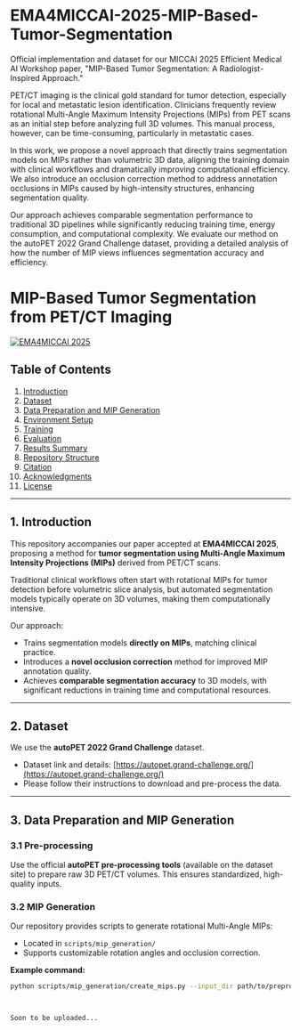 # EMA4MICCAI-2025-MIP-Based-Tumor-Segmentation
Official implementation and dataset for our MICCAI 2025 Efficient Medical AI Workshop paper, "MIP-Based Tumor Segmentation: A Radiologist-Inspired Approach."

PET/CT imaging is the clinical gold standard for tumor detection, especially for local and metastatic lesion identification. Clinicians frequently review rotational Multi-Angle Maximum Intensity Projections (MIPs) from PET scans as an initial step before analyzing full 3D volumes. This manual process, however, can be time-consuming, particularly in metastatic cases.

In this work, we propose a novel approach that directly trains segmentation models on MIPs rather than volumetric 3D data, aligning the training domain with clinical workflows and dramatically improving computational efficiency. We also introduce an occlusion correction method to address annotation occlusions in MIPs caused by high-intensity structures, enhancing segmentation quality.

Our approach achieves comparable segmentation performance to traditional 3D pipelines while significantly reducing training time, energy consumption, and computational complexity. We evaluate our method on the autoPET 2022 Grand Challenge dataset, providing a detailed analysis of how the number of MIP views influences segmentation accuracy and efficiency.

# MIP-Based Tumor Segmentation from PET/CT Imaging

[![EMA4MICCAI 2025](https://img.shields.io/badge/EMA4MICCAI-2025-blue.svg)](https://miccai.org)

## Table of Contents
1. [Introduction](#1-introduction)  
2. [Dataset](#2-dataset)  
3. [Data Preparation and MIP Generation](#3-data-preparation-and-mip-generation)  
4. [Environment Setup](#4-environment-setup)  
5. [Training](#5-training)  
6. [Evaluation](#6-evaluation)  
7. [Results Summary](#7-results-summary)  
8. [Repository Structure](#8-repository-structure)  
9. [Citation](#9-citation)  
10. [Acknowledgments](#10-acknowledgments)  
11. [License](#11-license)  

---

## 1. Introduction

This repository accompanies our paper accepted at **EMA4MICCAI 2025**, proposing a method for **tumor segmentation using Multi-Angle Maximum Intensity Projections (MIPs)** derived from PET/CT scans.

Traditional clinical workflows often start with rotational MIPs for tumor detection before volumetric slice analysis, but automated segmentation models typically operate on 3D volumes, making them computationally intensive.

Our approach:

- Trains segmentation models **directly on MIPs**, matching clinical practice.  
- Introduces a **novel occlusion correction** method for improved MIP annotation quality.  
- Achieves **comparable segmentation accuracy** to 3D models, with significant reductions in training time and computational resources.

---

## 2. Dataset

We use the **autoPET 2022 Grand Challenge** dataset.

- Dataset link and details: [https://autopet.grand-challenge.org/](https://autopet.grand-challenge.org/)  
- Please follow their instructions to download and pre-process the data.

---

## 3. Data Preparation and MIP Generation

### 3.1 Pre-processing

Use the official **autoPET pre-processing tools** (available on the dataset site) to prepare raw 3D PET/CT volumes. This ensures standardized, high-quality inputs.

### 3.2 MIP Generation

Our repository provides scripts to generate rotational Multi-Angle MIPs:

- Located in `scripts/mip_generation/`  
- Supports customizable rotation angles and occlusion correction.

**Example command:**

```bash
python scripts/mip_generation/create_mips.py --input_dir path/to/preprocessed_data --output_dir path/to/mip_output --angles 48



Soon to be uploaded...
